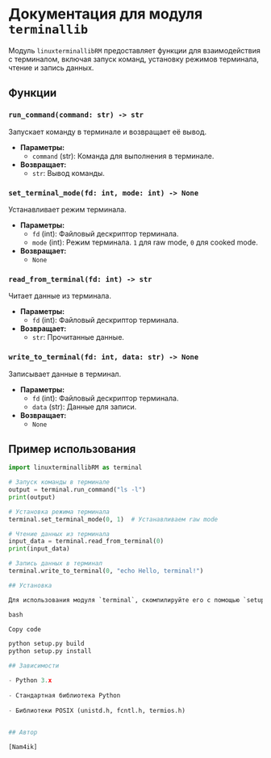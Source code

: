 


# Документация для модуля `terminallib`

Модуль `linuxterminallibRM` предоставляет функции для взаимодействия с терминалом, включая запуск команд, установку режимов терминала, чтение и запись данных.

## Функции

### `run_command(command: str) -> str`

Запускает команду в терминале и возвращает её вывод.

- **Параметры:**
  - `command` (str): Команда для выполнения в терминале.
- **Возвращает:**
  - `str`: Вывод команды.

### `set_terminal_mode(fd: int, mode: int) -> None`

Устанавливает режим терминала.

- **Параметры:**
  - `fd` (int): Файловый дескриптор терминала.
  - `mode` (int): Режим терминала. `1` для raw mode, `0` для cooked mode.
- **Возвращает:**
  - `None`

### `read_from_terminal(fd: int) -> str`

Читает данные из терминала.

- **Параметры:**
  - `fd` (int): Файловый дескриптор терминала.
- **Возвращает:**
  - `str`: Прочитанные данные.

### `write_to_terminal(fd: int, data: str) -> None`

Записывает данные в терминал.

- **Параметры:**
  - `fd` (int): Файловый дескриптор терминала.
  - `data` (str): Данные для записи.
- **Возвращает:**
  - `None`

## Пример использования

```python
import linuxterminallibRM as terminal

# Запуск команды в терминале
output = terminal.run_command("ls -l")
print(output)

# Установка режима терминала
terminal.set_terminal_mode(0, 1)  # Устанавливаем raw mode

# Чтение данных из терминала
input_data = terminal.read_from_terminal(0)
print(input_data)

# Запись данных в терминал
terminal.write_to_terminal(0, "echo Hello, terminal!")

## Установка

Для использования модуля `terminal`, скомпилируйте его с помощью `setup.py` или другого инструмента сборки Python C-расширений.

bash

Copy code

python setup.py build
python setup.py install

## Зависимости

- Python 3.x
    
- Стандартная библиотека Python
    
- Библиотеки POSIX (unistd.h, fcntl.h, termios.h)
    

## Автор

[Nam4ik]


